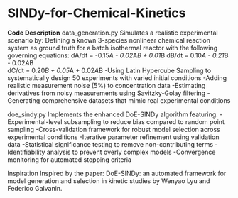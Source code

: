 # SINDy-for-Chemical-Kinetics
**Code Description**
data_generation.py
Simulates a realistic experimental scenario by: Defining a known 3-species nonlinear chemical reaction system as ground truth for a batch isothermal reactor with the following governing equations:
dA/dt = -0.15*A - 0.02*A*B + 0.01*B
dB/dt = 0.10*A - 0.21*B - 0.02*A*B  
dC/dt = 0.20*B + 0.05*A + 0.02*A*B
-Using Latin Hypercube Sampling to systematically design 50 experiments with varied initial conditions
-Adding realistic measurement noise (5%) to concentration data
-Estimating derivatives from noisy measurements using Savitzky-Golay filtering
-Generating comprehensive datasets that mimic real experimental conditions

doe_sindy.py
Implements the enhanced DoE-SINDy algorithm featuring: 
-Experimental-level subsampling to reduce bias compared to random point sampling
-Cross-validation framework for robust model selection across experimental conditions
-Iterative parameter refinement using validation data
-Statistical significance testing to remove non-contributing terms
-Identifiability analysis to prevent overly complex models
-Convergence monitoring for automated stopping criteria

Inspiration
Inspired by the paper: DoE-SINDy: an automated framework for model generation and selection in kinetic studies by Wenyao Lyu and Federico Galvanin.
 

